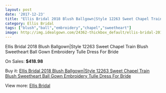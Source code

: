 ```yaml
---
layout: post
date: '2017-12-23'
title: "Ellis Bridal 2018 Blush Ballgown|Style 12263 Sweet Chapel Train Blush Sweetheart Ball Gown Embroidery Tulle Dress For Bride"
category: Ellis Bridal
tags: ["blush","ball","embroidery","chapel","sweetheart"]
image: http://img.idealgown.com/24362-thickbox_default/ellis-bridal-2018-blush-ballgown-style-12263-sweet-chapel-train-blush-sweetheart-ball-gown-embroidery-tulle-dress-for-bride.jpg
---
```

Ellis Bridal 2018 Blush Ballgown|Style 12263 Sweet Chapel Train Blush Sweetheart Ball Gown Embroidery Tulle Dress For Bride

On Sales: **$418.98**
<a href="https://www.idealgown.com/en/ellis-bridal/9607-ellis-bridal-2018-blush-ballgown-style-12263-sweet-chapel-train-blush-sweetheart-ball-gown-embroidery-tulle-dress-for-bride.html"><amp-img layout="responsive" width="600" height="600" src="//img.idealgown.com/24362-thickbox_default/ellis-bridal-2018-blush-ballgown-style-12263-sweet-chapel-train-blush-sweetheart-ball-gown-embroidery-tulle-dress-for-bride.jpg" alt="Ellis Bridal 2018 Blush Ballgown|Style 12263 Sweet Chapel Train Blush Sweetheart Ball Gown Embroidery Tulle Dress For Bride 0" /></a>
<a href="https://www.idealgown.com/en/ellis-bridal/9607-ellis-bridal-2018-blush-ballgown-style-12263-sweet-chapel-train-blush-sweetheart-ball-gown-embroidery-tulle-dress-for-bride.html"><amp-img layout="responsive" width="600" height="600" src="//img.idealgown.com/24366-thickbox_default/ellis-bridal-2018-blush-ballgown-style-12263-sweet-chapel-train-blush-sweetheart-ball-gown-embroidery-tulle-dress-for-bride.jpg" alt="Ellis Bridal 2018 Blush Ballgown|Style 12263 Sweet Chapel Train Blush Sweetheart Ball Gown Embroidery Tulle Dress For Bride 1" /></a>
<a href="https://www.idealgown.com/en/ellis-bridal/9607-ellis-bridal-2018-blush-ballgown-style-12263-sweet-chapel-train-blush-sweetheart-ball-gown-embroidery-tulle-dress-for-bride.html"><amp-img layout="responsive" width="600" height="600" src="//img.idealgown.com/24365-thickbox_default/ellis-bridal-2018-blush-ballgown-style-12263-sweet-chapel-train-blush-sweetheart-ball-gown-embroidery-tulle-dress-for-bride.jpg" alt="Ellis Bridal 2018 Blush Ballgown|Style 12263 Sweet Chapel Train Blush Sweetheart Ball Gown Embroidery Tulle Dress For Bride 2" /></a>
<a href="https://www.idealgown.com/en/ellis-bridal/9607-ellis-bridal-2018-blush-ballgown-style-12263-sweet-chapel-train-blush-sweetheart-ball-gown-embroidery-tulle-dress-for-bride.html"><amp-img layout="responsive" width="600" height="600" src="//img.idealgown.com/24364-thickbox_default/ellis-bridal-2018-blush-ballgown-style-12263-sweet-chapel-train-blush-sweetheart-ball-gown-embroidery-tulle-dress-for-bride.jpg" alt="Ellis Bridal 2018 Blush Ballgown|Style 12263 Sweet Chapel Train Blush Sweetheart Ball Gown Embroidery Tulle Dress For Bride 3" /></a>
<a href="https://www.idealgown.com/en/ellis-bridal/9607-ellis-bridal-2018-blush-ballgown-style-12263-sweet-chapel-train-blush-sweetheart-ball-gown-embroidery-tulle-dress-for-bride.html"><amp-img layout="responsive" width="600" height="600" src="//img.idealgown.com/24363-thickbox_default/ellis-bridal-2018-blush-ballgown-style-12263-sweet-chapel-train-blush-sweetheart-ball-gown-embroidery-tulle-dress-for-bride.jpg" alt="Ellis Bridal 2018 Blush Ballgown|Style 12263 Sweet Chapel Train Blush Sweetheart Ball Gown Embroidery Tulle Dress For Bride 4" /></a>

Buy it: [Ellis Bridal 2018 Blush Ballgown|Style 12263 Sweet Chapel Train Blush Sweetheart Ball Gown Embroidery Tulle Dress For Bride](https://www.idealgown.com/en/ellis-bridal/9607-ellis-bridal-2018-blush-ballgown-style-12263-sweet-chapel-train-blush-sweetheart-ball-gown-embroidery-tulle-dress-for-bride.html "Ellis Bridal 2018 Blush Ballgown|Style 12263 Sweet Chapel Train Blush Sweetheart Ball Gown Embroidery Tulle Dress For Bride")

View more: [Ellis Bridal](https://www.idealgown.com/en/171-ellis-bridal "Ellis Bridal")